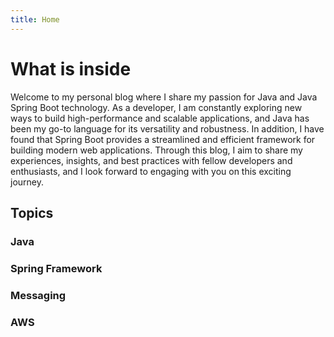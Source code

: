 ```yaml
---
title: Home
---
```


# What is inside

Welcome to my personal blog where I share my passion for Java and Java Spring Boot technology. As a developer, I am constantly exploring new ways to build high-performance and scalable applications, and Java has been my go-to language for its versatility and robustness. In addition, I have found that Spring Boot provides a streamlined and efficient framework for building modern web applications. Through this blog, I aim to share my experiences, insights, and best practices with fellow developers and enthusiasts, and I look forward to engaging with you on this exciting journey.


## Topics


### Java

### Spring Framework

### Messaging

### AWS